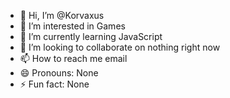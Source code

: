 - 👋 Hi, I’m @Korvaxus
- 👀 I’m interested in Games
- 🌱 I’m currently learning JavaScript
- 💞️ I’m looking to collaborate on nothing right now
- 📫 How to reach me email
- 😄 Pronouns: None
- ⚡ Fun fact: None
